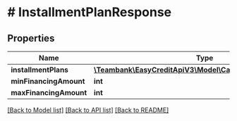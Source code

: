 # # InstallmentPlanResponse

## Properties

Name | Type | Description | Notes
------------ | ------------- | ------------- | -------------
**installmentPlans** | [**\Teambank\EasyCreditApiV3\Model\CalculatorInstallmentPlan[]**](CalculatorInstallmentPlan.md) |  | [optional]
**minFinancingAmount** | **int** |  | [optional]
**maxFinancingAmount** | **int** |  | [optional]

[[Back to Model list]](../../README.md#models) [[Back to API list]](../../README.md#endpoints) [[Back to README]](../../README.md)
